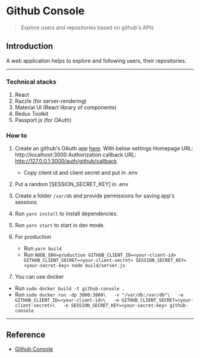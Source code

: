 # Github Console 
> Explore users and repositories based on github's APIs

## Introduction
A web application helps to explore and following users, their repositories.

---

### Technical stacks
1. React
2. Razzle (for server-rendering)
3. Material UI (React library of components)
4. Redux Toolkit
5. Passport.js (for OAuth)

### How to
1. Create an github's OAuth app [here](https://github.com/settings/developers). With below settings
    Homepage URL: http://localhost:3000
    Authorization callback URL: http://127.0.0.1:3000/auth/github/callback
    - Copy client id and client secret and put in .env 
2. Put a random [SESSION_SECRET_KEY] in .env
3. Create a folder `/var/db` and provide permissions for saving app's sessions.
4. Run `yarn install` to install dependencies.
5. Run `yarn start` to start in dev mode.
6. For production
   - Run `yarn build`
   - Run `NODE_ENV=production GITHUB_CLIENT_ID=<your-client-id> GITHUB_CLIENT_SECRET=<your-client-secret> SESSION_SECRET_KEY=<your-secret-key> node build/server.js`

7. You can use docker
  - Run `sudo docker build -t github-console .`
  - Run ```sudo docker run -dp 3000:3000\  
                         -v "/var/db:/var/db"\  
                         -e GITHUB_CLIENT_ID=<your-client-id>\  
                         -e GITHUB_CLIENT_SECRET=<your-client-secret>\  
                         -e SESSION_SECRET_KEY=<your-secret-key> github-console```
---
## Reference
- [Github Console](https://github-console.ngolam.xyz)
